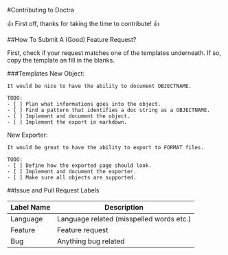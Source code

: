 #Contributing to Doctra

:+1: First off, thanks for taking the time to contribute! :+1:

##How To Submit A (Good) Feature Request?

First, check if your request matches one of the templates underneath. If so, copy the template an fill in the blanks.

###Templates
New Object:
```
It would be nice to have the ability to document OBJECTNAME.

TODO:
- [ ] Plan what informations goes into the object.
- [ ] Find a pattern that identifies a doc string as a OBJECTNAME.
- [ ] Implement and document the object.
- [ ] Implement the export in markdown.
```
New Exporter:
```
It would be great to have the ability to export to FORMAT files.

TODO:
- [ ] Define how the exported page should look.
- [ ] Implement and document the exporter.
- [ ] Make sure all objects are supported.
```
##Issue and Pull Request Labels

Label Name | Description
---------- | -----------
Language | Language related (misspelled words etc.)
Feature | Feature request
Bug | Anything bug related
